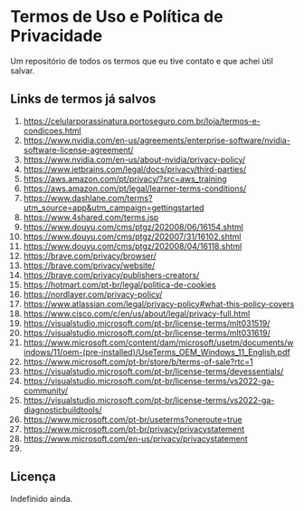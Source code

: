 # Termos de Uso e Política de Privacidade

Um repositório de todos os termos que eu tive contato e que achei útil salvar.

## Links de termos já salvos

1. https://celularporassinatura.portoseguro.com.br/loja/termos-e-condicoes.html
2. https://www.nvidia.com/en-us/agreements/enterprise-software/nvidia-software-license-agreement/
3. https://www.nvidia.com/en-us/about-nvidia/privacy-policy/
4. https://www.jetbrains.com/legal/docs/privacy/third-parties/
5. https://aws.amazon.com/pt/privacy/?src=aws_training
6. https://aws.amazon.com/pt/legal/learner-terms-conditions/
7. https://www.dashlane.com/terms?utm_source=app&utm_campaign=gettingstarted
8. https://www.4shared.com/terms.jsp
9. https://www.douyu.com/cms/ptgz/202008/06/16154.shtml
10. https://www.douyu.com/cms/ptgz/202007/31/16102.shtml
11. https://www.douyu.com/cms/ptgz/202008/04/16118.shtml
12. https://brave.com/privacy/browser/
13. https://brave.com/privacy/website/
14. https://brave.com/privacy/publishers-creators/
15. https://hotmart.com/pt-br/legal/politica-de-cookies
16. https://nordlayer.com/privacy-policy/
17. https://www.atlassian.com/legal/privacy-policy#what-this-policy-covers
18. https://www.cisco.com/c/en/us/about/legal/privacy-full.html
19. https://visualstudio.microsoft.com/pt-br/license-terms/mlt031519/
20. https://visualstudio.microsoft.com/pt-br/license-terms/mlt031619/
21. https://www.microsoft.com/content/dam/microsoft/usetm/documents/windows/11/oem-(pre-installed)/UseTerms_OEM_Windows_11_English.pdf
22. https://www.microsoft.com/pt-br/store/b/terms-of-sale?rtc=1
23. https://visualstudio.microsoft.com/pt-br/license-terms/devessentials/
24. https://visualstudio.microsoft.com/pt-br/license-terms/vs2022-ga-community/
25. https://visualstudio.microsoft.com/pt-br/license-terms/vs2022-ga-diagnosticbuildtools/
26. https://www.microsoft.com/pt-br/useterms?oneroute=true
27. https://www.microsoft.com/pt-br/privacy/privacystatement
28. https://www.microsoft.com/en-us/privacy/privacystatement
29. 


## Licença

Indefinido ainda.